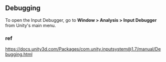 ## Debugging 

To open the Input Debugger, go to **Window > Analysis > Input Debugger** from Unity's main menu.




### ref
https://docs.unity3d.com/Packages/com.unity.inputsystem@1.7/manual/Debugging.html

